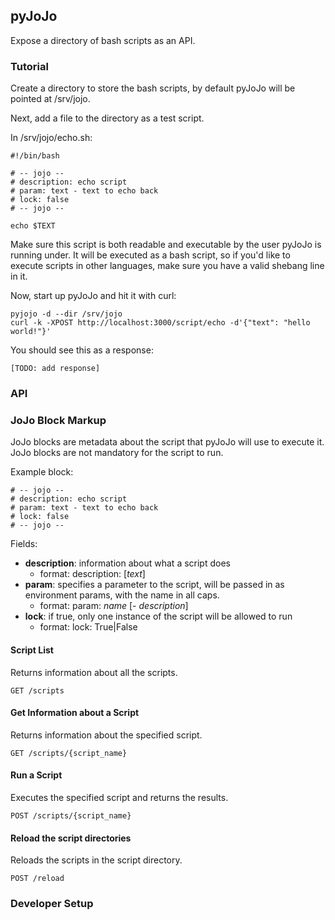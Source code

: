 ## pyJoJo

Expose a directory of bash scripts as an API.

### Tutorial

Create a directory to store the bash scripts, by default pyJoJo will be pointed at /srv/jojo.

Next, add a file to the directory as a test script.

In /srv/jojo/echo.sh:

    #!/bin/bash
    
    # -- jojo --
    # description: echo script
    # param: text - text to echo back
    # lock: false
    # -- jojo -- 
    
    echo $TEXT

Make sure this script is both readable and executable by the user pyJoJo is running under.  It will be executed as a bash script, so if you'd like to execute scripts in other languages, make sure you have a valid shebang line in it.

Now, start up pyJoJo and hit it with curl:

    pyjojo -d --dir /srv/jojo
    curl -k -XPOST http://localhost:3000/script/echo -d'{"text": "hello world!"}'

You should see this as a response:

    [TODO: add response]

### API

### JoJo Block Markup

JoJo blocks are metadata about the script that pyJoJo will use to execute it.  JoJo blocks are not mandatory for the script to run.

Example block:

    # -- jojo --
    # description: echo script
    # param: text - text to echo back
    # lock: false
    # -- jojo -- 

Fields:

  - **description**: information about what a script does
    - format: description: [*text*]
  - **param**: specifies a parameter to the script, will be passed in as environment params, with the name in all caps.
    - format: param: *name* [- *description*]
  - **lock**: if true, only one instance of the script will be allowed to run
    - format: lock: True|False
    
#### Script List

Returns information about all the scripts.

    GET /scripts

#### Get Information about a Script

Returns information about the specified script.

    GET /scripts/{script_name}

#### Run a Script

Executes the specified script and returns the results.

    POST /scripts/{script_name}

#### Reload the script directories

Reloads the scripts in the script directory.

    POST /reload

### Developer Setup

